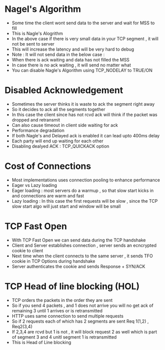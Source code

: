 # Nagel's Algorithm 

* Some time the client wont send data to the server and wait for MSS to fill
* This is Nagle's Alogrithm
* In the above case if there is very small data in your TCP segment , it will not be sent to server
* This will increase the latency and will be very hard to debug
* Note : It will not send data in the below case :
* When there is ack waiting and data has not filled the MSS 
* In case there is no ack waiting , it will send no matter what
* You can disable Nagle's Algorithm using TCP_NODELAY to TRUE/ON


# Disabled Acknowledgement

* Sometimes the server thinks it is waste to ack the segment right away
* So it decides to ack all the segments together
* In this case the client since has not rcvd ack will think if the packet was dropped and retransmit
* Can also cause timeout in client side waiting for ack 
* Performance degradation
* If both Nagle's and Delayed ack is enabled it can lead upto 400ms delay
* Each party will end up waiting for each other
* Disabling dealyed ACK : TCP_QUICKACK option

# Cost of Connections 

* Most implementations uses connection pooling to enhance performance
* Eager vs Lazy loading 
* Eager loading : most servers do a warmup , so that slow start kicks in and connections are warm and fast
* Lazy loading : In this case the first requests will be slow , since the TCP slow start algo will just start and window will be small


# TCP Fast Open 

* With TCP Fast Open we can send data during the TCP handshake
* Client and Server establishes connection , server sends an ecncrypted cookie to client
* Next time when the client connects to the same server , it sends TFO cookie in TCP Options during handshake
* Server authenticates the cookie and sends Response + SYN/ACK

# TCP Head of line blocking (HOL)

* TCP orders the packets in the order they are sent
* So if you send 4 packets , and 1 does not arrive you will no get ack of remaining 3 until 1 arrives or is retransmitted
* HTTP uses same connection to send multiple requests
* So if 2 requests each of which has 2 segments are sent Req 1(1,2) , Req2(3,4)
* If 2,3,4 are rcvd but 1 is not , it will block request 2 as well which is part of segment 3 and 4 unitl segment 1 is retransmitted 
* This is Head of Line blocking 